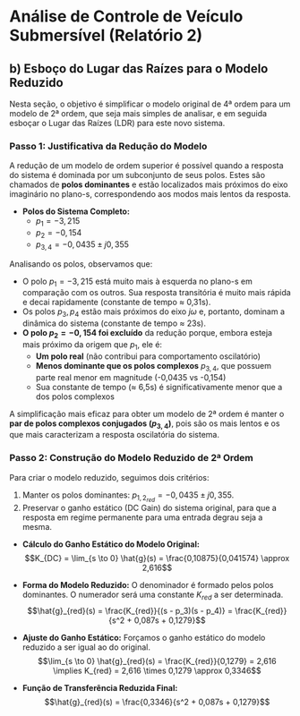 # Análise de Controle de Veículo Submersível (Relatório 2)

## b) Esboço do Lugar das Raízes para o Modelo Reduzido

Nesta seção, o objetivo é simplificar o modelo original de 4ª ordem para um modelo de 2ª ordem, que seja mais simples de analisar, e em seguida esboçar o Lugar das Raízes (LDR) para este novo sistema.

### Passo 1: Justificativa da Redução do Modelo

A redução de um modelo de ordem superior é possível quando a resposta do sistema é dominada por um subconjunto de seus polos. Estes são chamados de **polos dominantes** e estão localizados mais próximos do eixo imaginário no plano-s, correspondendo aos modos mais lentos da resposta.

- **Polos do Sistema Completo:**
  - $p_1 = -3,215$
  - $p_2 = -0,154$
  - $p_{3,4} = -0,0435 \pm j0,355$

Analisando os polos, observamos que:
- O polo $p_1 = -3,215$ está muito mais à esquerda no plano-s em comparação com os outros. Sua resposta transitória é muito mais rápida e decai rapidamente (constante de tempo ≈ 0,31s).
- Os polos $p_3, p_4$ estão mais próximos do eixo $j\omega$ e, portanto, dominam a dinâmica do sistema (constante de tempo ≈ 23s).
- **O polo $p_2 = -0,154$ foi excluído** da redução porque, embora esteja mais próximo da origem que $p_1$, ele é:
  - **Um polo real** (não contribui para comportamento oscilatório)
  - **Menos dominante que os polos complexos** $p_{3,4}$, que possuem parte real menor em magnitude (-0,0435 vs -0,154)
  - Sua constante de tempo (≈ 6,5s) é significativamente menor que a dos polos complexos

A simplificação mais eficaz para obter um modelo de 2ª ordem é manter o **par de polos complexos conjugados ($p_{3,4}$)**, pois são os mais lentos e os que mais caracterizam a resposta oscilatória do sistema.

### Passo 2: Construção do Modelo Reduzido de 2ª Ordem

Para criar o modelo reduzido, seguimos dois critérios:

1. Manter os polos dominantes: $p_{1,2_{red}} = -0,0435 \pm j0,355$.
2. Preservar o ganho estático (DC Gain) do sistema original, para que a resposta em regime permanente para uma entrada degrau seja a mesma.

- **Cálculo do Ganho Estático do Modelo Original:**
  $$K_{DC} = \lim_{s \to 0} \hat{g}(s) = \frac{0,10875}{0,041574} \approx 2,616$$

- **Forma do Modelo Reduzido:** O denominador é formado pelos polos dominantes. O numerador será uma constante $K_{red}$ a ser determinada.
  $$\hat{g}_{red}(s) = \frac{K_{red}}{(s - p_3)(s - p_4)} = \frac{K_{red}}{s^2 + 0,087s + 0,1279}$$

- **Ajuste do Ganho Estático:** Forçamos o ganho estático do modelo reduzido a ser igual ao do original.
  $$\lim_{s \to 0} \hat{g}_{red}(s) = \frac{K_{red}}{0,1279} = 2,616 \implies K_{red} = 2,616 \times 0,1279 \approx 0,3346$$

- **Função de Transferência Reduzida Final:**
  $$\hat{g}_{red}(s) = \frac{0,3346}{s^2 + 0,087s + 0,1279}$$
